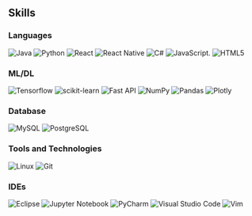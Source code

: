 ## Skills

### Languages
![Java](https://img.shields.io/badge/java-%23ED8B00.svg?style=for-the-badge&logo=openjdk&logoColor=white)  ![Python](https://img.shields.io/badge/python-3670A0?style=for-the-badge&logo=python&logoColor=ffdd54)  ![React](https://img.shields.io/badge/react-%2320232a.svg?style=for-the-badge&logo=react&logoColor=%2361DAFB)  ![React Native](https://img.shields.io/badge/react_native-%2320232a.svg?style=for-the-badge&logo=react&logoColor=%2361DAFB)  ![C#](https://img.shields.io/badge/c%23-%23239120.svg?style=for-the-badge&logo=c-sharp&logoColor=white)  ![JavaScript](https://img.shields.io/badge/javascript-%23323330.svg?style=for-the-badge&logo=javascript&logoColor=%23F7DF1E). ![HTML5](https://img.shields.io/badge/html5-%23E34F26.svg?style=for-the-badge&logo=html5&logoColor=white)

### ML/DL
![Tensorflow](https://example.com/tensorflow-icon.png)  ![scikit-learn](https://example.com/scikit-learn-icon.png)  ![Fast API](https://example.com/fastapi-icon.png)  ![NumPy](https://example.com/numpy-icon.png)  ![Pandas](https://example.com/pandas-icon.png)  ![Plotly](https://example.com/plotly-icon.png)

### Database
![MySQL](https://example.com/mysql-icon.png)  ![PostgreSQL](https://example.com/postgresql-icon.png)

### Tools and Technologies
![Linux](https://example.com/linux-icon.png)  ![Git](https://example.com/git-icon.png)

### IDEs
![Eclipse](https://example.com/eclipse-icon.png)  ![Jupyter Notebook](https://example.com/jupyter-icon.png)  ![PyCharm](https://example.com/pycharm-icon.png)  ![Visual Studio Code](https://example.com/vscode-icon.png)  ![Vim](https://example.com/vim-icon.png)


